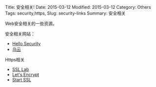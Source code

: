 Title: 安全相关!
Date: 2015-03-12
Modified: 2015-03-12
Category: Others
Tags: security,https,
Slug: security-links
Summary: 安全相关

Web安全相关的一些资源。

安全相关网站：

- [Hello Security](https://hellosecurity.org)
- [乌云](http://www.wooyun.org/)

Https相关

- [SSL Lab](https://www.ssllabs.com)
- [Let's Encrypt](https://letsencrypt.org/)
- [Start SSL](http://www.startssl.com/)

